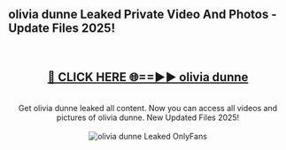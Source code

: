 <h2>olivia dunne Leaked Private Video And Photos - Update Files 2025!</h2>
<br>
<div align="center">
<h2><a href="https://linkcuts.com/hfmhzwbr" rel="nofollow">🔴 CLICK HERE 🌐==►► olivia dunne</a></h2>
<br>
Get olivia dunne leaked all content. Now you can access all videos and pictures of olivia dunne. New Updated Files 2025!
<br>
<br>
<a href="https://linkcuts.com/hfmhzwbr" rel="nofollow" data-target="animated-image.originalLink"><img src="https://i.ibb.co.com/WyWwxjT/player-gif2.gif" alt="olivia dunne Leaked OnlyFans" style="max-width: 100%; display: inline-block;" data-target="animated-image.originalImage"></a>
</div>
<br>